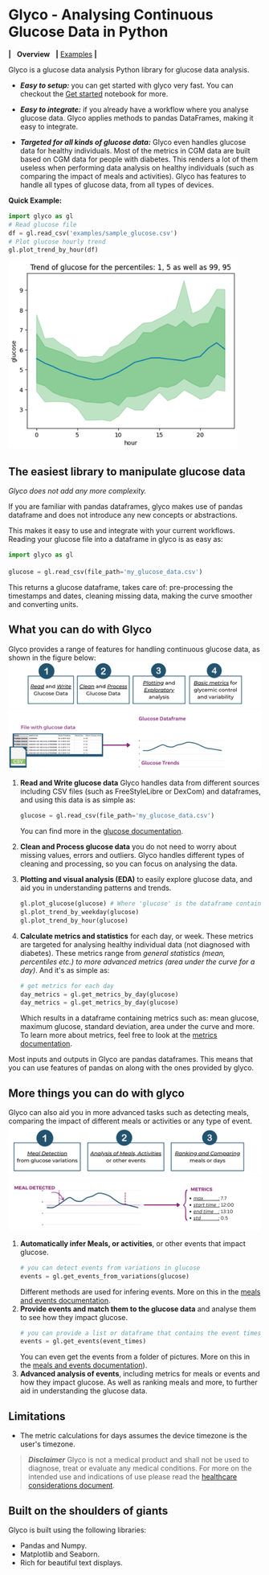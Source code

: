 # Glyco - Analysing Continuous Glucose Data in Python

**|** &nbsp; **Overview** &nbsp; **|** [Examples](https://github.com/nidhog/glyco/blob/main/docs/examples.md) **|**

Glyco is a glucose data analysis Python library for glucose data analysis.

* ***Easy to setup:*** you can get started with glyco very fast. 
You can checkout the [Get started](Get%20started.ipynb) notebook for more.
* ***Easy to integrate:*** if you already have a workflow where you analyse glucose data. Glyco applies methods to pandas DataFrames, making it easy to integrate.

* ***Targeted for all kinds of glucose data:*** Glyco even handles glucose data for healthy individuals. Most of the metrics in CGM data are built based on CGM data for people with diabetes. This renders a lot of them useless when performing data analysis on healthy individuals (such as comparing the impact of meals and activities). Glyco has features to handle all types of glucose data, from all types of devices.

**Quick Example:**
```Python
import glyco as gl
# Read glucose file
df = gl.read_csv('examples/sample_glucose.csv')
# Plot glucose hourly trend
gl.plot_trend_by_hour(df)
```
![image](https://github.com/nidhog/glyco/blob/main/docs/images/stats-glucose-hourtrend.png "Figure 0.a")
## The easiest library to manipulate glucose data
*Glyco does not add any more complexity.*

If you are familiar with pandas dataframes, glyco makes use of pandas dataframe and does not introduce any new concepts or abstractions.

This makes it easy to use and integrate with your current workflows.
Reading your glucose file into a dataframe in glyco is as easy as:
```Python
import glyco as gl

glucose = gl.read_csv(file_path='my_glucose_data.csv')
```
This returns a glucose dataframe, takes care of: pre-processing the timestamps and dates, cleaning missing data, making the curve smoother and converting units.
## What you can do with Glyco
Glyco provides a range of features for handling continuous glucose data, as shown in the figure below:
![image](https://github.com/nidhog/glyco/blob/main/docs/images/basic-features.png "Figure 1.a")
![image](https://github.com/nidhog/glyco/blob/main/docs/images/basic-features-example.png "Figure 1.b")

1. **Read and Write glucose data** Glyco handles data from different sources including CSV files (such as FreeStyleLibre or DexCom) and dataframes, and using this data is as simple as:

    ```Python
    glucose = gl.read_csv(file_path='my_glucose_data.csv')
    ```
    You can find more in the [glucose documentation](https://github.com/nidhog/glyco/blob/main/docs/concepts/glucose.md).
2. **Clean and Process glucose data** you do not need to worry about missing values, errors and outliers. Glyco handles different types of cleaning and processing, so you can focus on analysing the data.
3. **Plotting and visual analysis (EDA)** to easily explore glucose data, and aid you in understanding patterns and trends.

    ```Python
    gl.plot_glucose(glucose) # Where 'glucose' is the dataframe containing glucose
    gl.plot_trend_by_weekday(glucose)
    gl.plot_trend_by_hour(glucose)
    ```
4. **Calculate metrics and statistics**  for each day, or week. These metrics are targeted for analysing healthy individual data (not diagnosed with diabetes). These metrics range from *general statistics (mean, percentiles etc.) to more advanced metrics (area under the curve for a day)*. And it's as simple as:
    ```Python
    # get metrics for each day
    day_metrics = gl.get_metrics_by_day(glucose)
    day_metrics = gl.get_metrics_by_day(glucose)
    ```
    Which results in a dataframe containing metrics such as: mean glucose, maximum glucose, standard deviation, area under the curve and more. To learn more about metrics, feel free to look at the [metrics documentation](https://github.com/nidhog/glyco/blob/main/docs/concepts/metrics.md).

Most inputs and outputs in Glyco are pandas dataframes. This means that you can use features of pandas on along with the ones provided by glyco.

## More things you can do with glyco
Glyco can also aid you in more advanced tasks such as detecting meals, comparing the impact of different meals or activities or any type of event. 
![image](https://github.com/nidhog/glyco/blob/main/docs/images/advanced-features.png "Figure 2.a" )
![image](https://github.com/nidhog/glyco/blob/main/docs/images/advanced-features-example.png "Figure 2.b" )

1. **Automatically infer Meals, or activities**, or other events that impact glucose.
    ```Python
    # you can detect events from variations in glucose
    events = gl.get_events_from_variations(glucose)
    ```
    Different methods are used for infering events. More on this in the [meals and events documentation](https://github.com/nidhog/glyco/blob/main/docs/concepts/events_and_meals.md).
2. **Provide events and match them to the glucose data** and analyse them to see how they impact glucose.
    ```Python
    # you can provide a list or dataframe that contains the event times
    events = gl.get_events(event_times)
    ```
    You can even get the events from a folder of pictures. More on this in the [meals and events documentation](https://github.com/nidhog/glyco/blob/main/docs/concepts/events_and_meals.md)).
3. **Advanced analysis of events**, including metrics for meals or events and how they impact glucose. As well as ranking meals and more, to further aid in understanding the glucose data.

## Limitations
* The metric calculations for days assumes the device timezone is the user's timezone.

> ***Disclaimer*** Glyco is not a medical product and shall not be used to diagnose, treat or evaluate any medical conditions.
For more on the intended use and indications of use please read the [healthcare considerations document](https://github.com/nidhog/glyco/blob/main/docs/extra/healthcare.md).

## Built on the shoulders of giants
Glyco is built using the following libraries:
* Pandas and Numpy.
* Matplotlib and Seaborn.
* Rich for beautiful text displays.